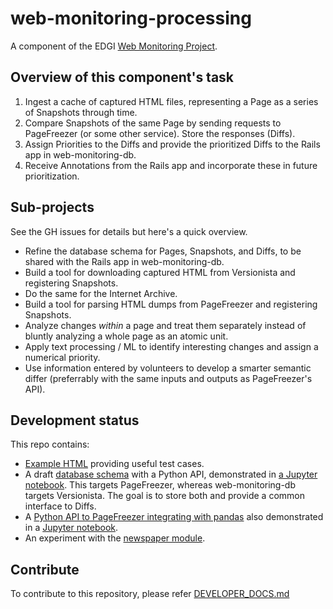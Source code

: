 # web-monitoring-processing

A component of the EDGI [Web Monitoring Project](https://github.com/edgi-govdata-archiving/web-monitoring).

## Overview of this component's task

1. Ingest a cache of captured HTML files, representing a Page as a series of
   Snapshots through time.
2. Compare Snapshots of the same Page by sending requests to PageFreezer (or
   some other service). Store the responses (Diffs).
3. Assign Priorities to the Diffs and provide the prioritized Diffs to the Rails
   app in web-monitoring-db.
4. Receive Annotations from the Rails app and incorporate these in future
   prioritization.

## Sub-projects

See the GH issues for details but here's a quick overview.

* Refine the database schema for Pages, Snapshots, and Diffs, to be shared with
  the Rails app in web-monitoring-db.
* Build a tool for downloading captured HTML from Versionista and registering
  Snapshots.
* Do the same for the Internet Archive.
* Build a tool for parsing HTML dumps from PageFreezer and registering
  Snapshots.
* Analyze changes *within* a page and treat them separately instead of bluntly
  analyzing a whole page as an atomic unit.
* Apply text processing / ML to identify interesting changes and assign a
  numerical priority.
* Use information entered by volunteers to develop a smarter semantic differ
  (preferrably with the same inputs and outputs as PageFreezer's API).

## Development status

This repo contains:

* [Example HTML](https://github.com/edgi-govdata-archiving/web-monitoring-processing/tree/master/archives) providing useful test cases.
* A draft [database schema](https://github.com/edgi-govdata-archiving/web-monitoring-processing/blob/master/web_monitoring/db.py#L30) with a Python API, demonstrated in [a Jupyter notebook](https://github.com/edgi-govdata-archiving/web-monitoring-processing/blob/master/backend-demo.ipynb).
  This targets PageFreezer, whereas web-monitoring-db targets Versionista. The
  goal is to store both and provide a common interface to Diffs.
* A [Python API to PageFreezer integrating with
  pandas](https://github.com/edgi-govdata-archiving/web-monitoring-processing/tree/master/page_freezer_python_module)
  also demonstrated in a [Jupyter
  notebook](https://github.com/edgi-govdata-archiving/web-monitoring-processing/blob/master/page_freezer_python_module/PageFreezer.ipynb).
* An experiment with the [newspaper
  module](https://github.com/edgi-govdata-archiving/web-monitoring-processing/tree/master/get_article_text).

## Contribute

To contribute to this repository, please refer [DEVELOPER_DOCS.md](https://github.com/edgi-govdata-archiving/web-monitoring-processing/blob/master/DEVELOPER_DOCS.md)
